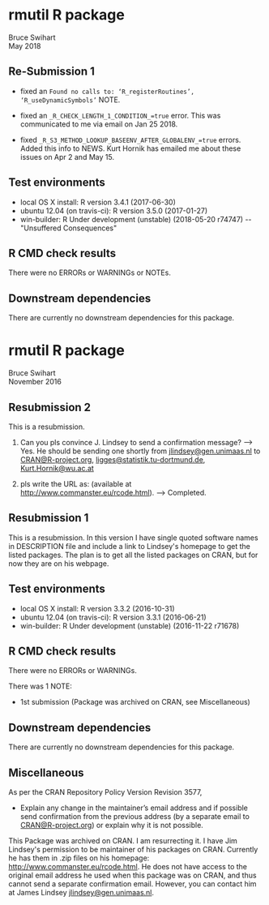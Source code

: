 # rmutil R package
Bruce Swihart  
May 2018

## Re-Submission 1

  * fixed an `Found no calls to: ‘R_registerRoutines’, ‘R_useDynamicSymbols’` NOTE.  

  * fixed an `_R_CHECK_LENGTH_1_CONDITION_=true` error.  This was communicated to me via email on Jan 25 2018.

  * fixed `_R_S3_METHOD_LOOKUP_BASEENV_AFTER_GLOBALENV_=true` errors. Added this info to NEWS.  Kurt Hornik has emailed me about these issues on Apr 2 and May 15.

## Test environments
* local OS X install: R version 3.4.1 (2017-06-30)
* ubuntu 12.04 (on travis-ci): R version 3.5.0 (2017-01-27)
* win-builder: R Under development (unstable) (2018-05-20 r74747) -- "Unsuffered Consequences"

## R CMD check results
There were no ERRORs or WARNINGs or NOTEs.


## Downstream dependencies
There are currently no downstream dependencies for this package.


# rmutil R package
Bruce Swihart  
November 2016  

## Resubmission 2
This is a resubmission.
1. Can you pls convince J. Lindsey to send a confirmation message?
--> Yes.  He should be sending one shortly from jlindsey@gen.unimaas.nl to 
CRAN@R-project.org, ligges@statistik.tu-dortmund.de, Kurt.Hornik@wu.ac.at

2. pls write the URL as:
 (available at <http://www.commanster.eu/rcode.html>).
--> Completed.  

## Resubmission 1
This is a resubmission.  In this version I have single quoted software names
in DESCRIPTION file and include a link to Lindsey's homepage to get the listed packages. 
The plan is to get all the listed packages on CRAN, but for now they are on his webpage.

## Test environments
* local OS X install: R version 3.3.2 (2016-10-31)
* ubuntu 12.04 (on travis-ci): R version 3.3.1 (2016-06-21)
* win-builder:        R Under development (unstable) (2016-11-22 r71678)

## R CMD check results
There were no ERRORs or WARNINGs. 

There was 1 NOTE:

* 1st submission (Package was archived on CRAN, see Miscellaneous)

## Downstream dependencies
There are currently no downstream dependencies for this package.

## Miscellaneous
As per the CRAN Repository Policy Version Revision 3577,

  *  Explain any change in the maintainer’s email address and if possible send confirmation from the previous address (by a separate email to CRAN@R-project.org) or explain why it is not possible. 

This Package was archived on CRAN.  I am resurrecting it.
I have Jim Lindsey's permission to be maintainer of his packages on CRAN.  Currently he has them in .zip files on his homepage:  http://www.commanster.eu/rcode.html.  He does not have access to the original email address he used when this package was on CRAN, and thus cannot send a separate confirmation email.  However, you can contact him at James Lindsey <jlindsey@gen.unimaas.nl>.



